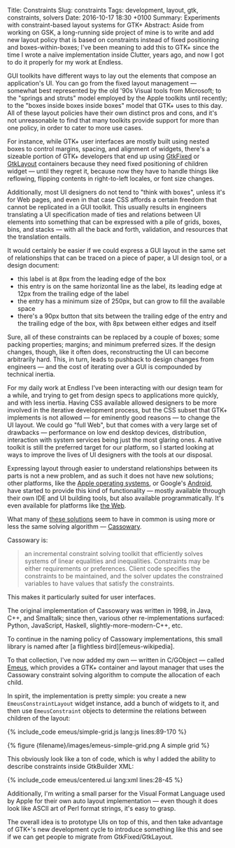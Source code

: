Title: Constraints
Slug: constraints
Tags: development, layout, gtk, constraints, solvers
Date: 2016-10-17 18:30 +0100
Summary: Experiments with constraint-based layout systems for GTK+
Abstract: Aside from working on GSK, a long-running side project of mine is to write and add new layout policy that is based on constraints instead of fixed positioning and boxes-within-boxes; I've been meaning to add this to GTK+ since the time I wrote a naïve implementation inside Clutter, years ago, and now I got to do it properly for my work at Endless.

GUI toolkits have different ways to lay out the elements that compose an
application's UI. You can go from the fixed layout management — somewhat
best represented by the old '90s Visual tools from Microsoft; to the
"springs and struts" model employed by the Apple toolkits until recently; to
the "boxes inside boxes inside boxes" model that GTK+ uses to this day. All
of these layout policies have their own distinct pros and cons, and it's not
unreasonable to find that many toolkits provide support for more than one
policy, in order to cater to more use cases.

For instance, while GTK+ user interfaces are mostly built using nested boxes
to control margins, spacing, and alignment of widgets, there's a sizeable
portion of GTK+ developers that end up using [GtkFixed][gtk-fixed-api] or
[GtkLayout][gtk-layout-api] containers because they need fixed positioning
of children widget — until they regret it, because now they have to handle
things like reflowing, flipping contents in right-to-left locales, or font
size changes.

Additionally, most UI designers do not tend to "think with boxes", unless
it's for Web pages, and even in that case CSS affords a certain freedom that
cannot be replicated in a GUI toolkit. This usually results in engineers
translating a UI specification made of ties and relations between UI
elements into something that can be expressed with a pile of grids, boxes,
bins, and stacks — with all the back and forth, validation, and resources
that the translation entails.

It would certainly be easier if we could express a GUI layout in the same
set of relationships that can be traced on a piece of paper, a UI design
tool, or a design document:

  - this label is at 8px from the leading edge of the box
  - this entry is on the same horizontal line as the label, its leading
    edge at 12px from the trailing edge of the label
  - the entry has a minimum size of 250px, but can grow to fill the
    available space
  - there's a 90px button that sits between the trailing edge of the
    entry and the trailing edge of the box, with 8px between either
    edges and itself

Sure, all of these constraints can be replaced by a couple of boxes; some
packing properties; margins; and minimum preferred sizes. If the design
changes, though, like it often does, reconstructing the UI can become
arbitrarily hard. This, in turn, leads to pushback to design changes from
engineers — and the cost of iterating over a GUI is compounded by technical
inertia.

For my daily work at Endless I've been interacting with our design team for
a while, and trying to get from design specs to applications more quickly,
and with less inertia. Having CSS available allowed designers to be more
involved in the iterative development process, but the CSS subset that GTK+
implements is not allowed — for eminently good reasons — to change the UI
layout. We could go "full Web", but that comes with a very large set of
drawbacks — performance on low end desktop devices,  distribution,
interaction with system services being just the most glaring ones. A native
toolkit is still the preferred target for our platform, so I started looking
at ways to improve the lives of UI designers with the tools at our disposal.

Expressing layout through easier to understand relationships between its
parts is not a new problem, and as such it does not have new solutions;
other platforms, like the [Apple operating systems][ios-autolayout], or
Google's [Android][android-constraints], have started to provide this kind
of functionality — mostly available through their own IDE and UI building
tools, but also available programmatically. It's even available for
platforms like [the Web][autolayout-js].

What many of [these solutions][overconstrained-web] seem to have in common
is using more or less the same solving algorithm — [Cassowary][cassowary-web].

Cassowary is:

> an incremental constraint solving toolkit that efficiently solves systems
> of linear equalities and inequalities. Constraints may be either
> requirements or preferences. Client code specifies the constraints to be
> maintained, and the solver updates the constrained variables to have
> values that satisfy the constraints.

This makes it particularly suited for user interfaces.

The original implementation of Cassowary was written in 1998, in Java, C++,
and Smalltalk; since then, various other re-implementations surfaced:
Python, JavaScript, Haskell, slightly-more-modern-C++, etc.

<aside>To continue in the naming policy of Cassowary implementations, this
small library is named after [a flightless bird][emeus-wikipedia].</aside>

To that collection, I've now added my own — written in C/GObject — called
[Emeus][emeus-gh], which provides a GTK+ container and layout manager that
uses the Cassowary constraint solving algorithm to compute the allocation
of each child.

In spirit, the implementation is pretty simple: you create a new
`EmeusConstraintLayout` widget instance, add a bunch of widgets to it, and
then use `EmeusConstraint` objects to determine the relations between
children of the layout:

{% include_code emeus/simple-grid.js lang:js lines:89-170 %}

{% figure {filename}/images/emeus-simple-grid.png A simple grid %}

This obviously look like a ton of code, which is why I added the ability to
describe constraints inside GtkBuilder XML:

{% include_code emeus/centered.ui lang:xml lines:28-45 %}

Additionally, I'm writing a small parser for the Visual Format Language used
by Apple for their own auto layout implementation — even though it does look
like ASCII art of Perl format strings, it's easy to grasp.

The overall idea is to prototype UIs on top of this, and then take advantage
of GTK+'s new development cycle to introduce something like this and see if
we can get people to migrate from GtkFixed/GtkLayout.

[swing-springlayout]: https://docs.oracle.com/javase/tutorial/uiswing/layout/spring.html
[android-constraints]: https://developer.android.com/training/constraint-layout/index.html
[ios-autolayout]: https://developer.apple.com/library/content/documentation/UserExperience/Conceptual/AutolayoutPG/
[autolayout-js]: http://ijzerenhein.github.io/autolayout.js/
[cassowary-web]: http://constraints.cs.washington.edu/cassowary/
[overconstrained-web]: http://overconstrained.io
[gtk-fixed-api]: https://developer.gnome.org/gtk3/stable/GtkFixed.html
[gtk-layout-api]: https://developer.gnome.org/gtk3/stable/GtkLayout.html
[emeus-wikipedia]: https://en.wikipedia.org/wiki/Eastern_moa
[emeus-gh]: https://github.com/ebassi/emeus
